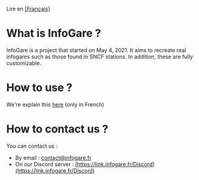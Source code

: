 Lire en [[Français]](https://github.com/Absolument-Oui/InfoGares/blob/main/README.md)

# What is InfoGare ?

InfoGare is a project that started on May 4, 2021. It aims to recreate real infogares such as those found in SNCF stations. In addition, these are fully customizable.

# How to use ?

We're explain this [here](https://docs.infogare.fr/InfoGare) (only in French)

# How to contact us ?

You can contact us :

* By email : [contact@infogare.fr](mailto:contact@infogare.fr)
* On our Discord server : [https://link.infogare.fr/Discord](https://link.infogare.fr/Discord)
